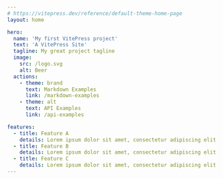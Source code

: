 ```yaml
---
# https://vitepress.dev/reference/default-theme-home-page
layout: home

hero:
  name: 'My first VitePress project'
  text: 'A VitePress Site'
  tagline: My great project tagline
  image:
    src: /logo.svg
    alt: Beer
  actions:
    - theme: brand
      text: Markdown Examples
      link: /markdown-examples
    - theme: alt
      text: API Examples
      link: /api-examples

features:
  - title: Feature A
    details: Lorem ipsum dolor sit amet, consectetur adipiscing elit
  - title: Feature B
    details: Lorem ipsum dolor sit amet, consectetur adipiscing elit
  - title: Feature C
    details: Lorem ipsum dolor sit amet, consectetur adipiscing elit
---
```

